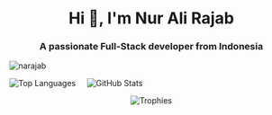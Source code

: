 <h1 align="center">Hi 👋, I'm Nur Ali Rajab</h1>
<h3 align="center">A passionate Full-Stack developer from Indonesia</h3>

<p align="left">
  <img src="https://komarev.com/ghpvc/?username=narajab&label=Profile%20views&color=0e75b6&style=flat" alt="narajab" />
</p>

<div style="display: flex; gap: 20px; align-items: center;">
  <img src="https://github-readme-stats.vercel.app/api/top-langs?username=narajab&theme=tokyonight&show_icons=true&locale=en&layout=compact" alt="Top Languages" />
  <img src="https://github-readme-stats.vercel.app/api?username=narajab&theme=tokyonight&show_icons=true&locale=en&include_all_commits=true" alt="GitHub Stats" />
</div>


<!-- GitHub Trophies -->
<p align="center">
  <img src="https://github-profile-trophy.vercel.app/?username=narajab&theme=chalk&no-frame=true&title=MultiLanguage,Repositories,PullRequest,Experience,Followers,Commits" alt="Trophies" />
</p>
